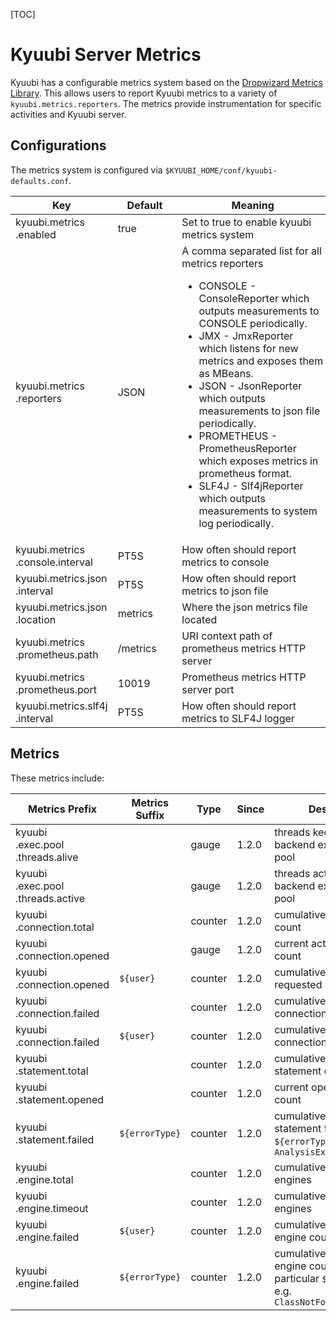[TOC]


# Kyuubi Server Metrics

Kyuubi has a configurable metrics system based on the [Dropwizard Metrics Library](https://metrics.dropwizard.io/).
This allows users to report Kyuubi metrics to a variety of `kyuubi.metrics.reporters`.
The metrics provide instrumentation for specific activities and Kyuubi server.

## Configurations

The metrics system is configured via `$KYUUBI_HOME/conf/kyuubi-defaults.conf`.

Key | Default | Meaning | Type | Since
--- | --- | --- | --- | ---
kyuubi\.metrics<br>\.enabled|<div style='width: 65pt;word-wrap: break-word;white-space: normal'>true</div>|<div style='width: 170pt;word-wrap: break-word;white-space: normal'>Set to true to enable kyuubi metrics system</div>|<div style='width: 30pt'>boolean</div>|<div style='width: 20pt'>1.2.0</div>
kyuubi\.metrics<br>\.reporters|<div style='width: 65pt;word-wrap: break-word;white-space: normal'>JSON</div>|<div style='width: 170pt;word-wrap: break-word;white-space: normal'>A comma separated list for all metrics reporters<ul> <li>CONSOLE - ConsoleReporter which outputs measurements to CONSOLE periodically.</li> <li>JMX - JmxReporter which listens for new metrics and exposes them as MBeans.</li>  <li>JSON - JsonReporter which outputs measurements to json file periodically.</li> <li>PROMETHEUS - PrometheusReporter which exposes metrics in prometheus format.</li> <li>SLF4J - Slf4jReporter which outputs measurements to system log periodically.</li></ul></div>|<div style='width: 30pt'>seq</div>|<div style='width: 20pt'>1.2.0</div>
kyuubi\.metrics<br>\.console\.interval|<div style='width: 65pt;word-wrap: break-word;white-space: normal'>PT5S</div>|<div style='width: 170pt;word-wrap: break-word;white-space: normal'>How often should report metrics to console</div>|<div style='width: 30pt'>duration</div>|<div style='width: 20pt'>1.2.0</div>
kyuubi\.metrics\.json<br>\.interval|<div style='width: 65pt;word-wrap: break-word;white-space: normal'>PT5S</div>|<div style='width: 170pt;word-wrap: break-word;white-space: normal'>How often should report metrics to json file</div>|<div style='width: 30pt'>duration</div>|<div style='width: 20pt'>1.2.0</div>
kyuubi\.metrics\.json<br>\.location|<div style='width: 65pt;word-wrap: break-word;white-space: normal'>metrics</div>|<div style='width: 170pt;word-wrap: break-word;white-space: normal'>Where the json metrics file located</div>|<div style='width: 30pt'>string</div>|<div style='width: 20pt'>1.2.0</div>
kyuubi\.metrics<br>\.prometheus\.path|<div style='width: 65pt;word-wrap: break-word;white-space: normal'>/metrics</div>|<div style='width: 170pt;word-wrap: break-word;white-space: normal'>URI context path of prometheus metrics HTTP server</div>|<div style='width: 30pt'>string</div>|<div style='width: 20pt'>1.2.0</div>
kyuubi\.metrics<br>\.prometheus\.port|<div style='width: 65pt;word-wrap: break-word;white-space: normal'>10019</div>|<div style='width: 170pt;word-wrap: break-word;white-space: normal'>Prometheus metrics HTTP server port</div>|<div style='width: 30pt'>int</div>|<div style='width: 20pt'>1.2.0</div>
kyuubi\.metrics\.slf4j<br>\.interval|<div style='width: 65pt;word-wrap: break-word;white-space: normal'>PT5S</div>|<div style='width: 170pt;word-wrap: break-word;white-space: normal'>How often should report metrics to SLF4J logger</div>|<div style='width: 30pt'>duration</div>|<div style='width: 20pt'>1.2.0</div>

## Metrics

These metrics include:

Metrics Prefix | Metrics Suffix | Type | Since | Description
---|---|---|---|---
kyuubi<br/>.exec.pool<br/>.threads.alive ||gauge|1.2.0|<div style='width: 150pt;word-wrap: break-word;white-space: normal'> threads keepAlive in the backend executive thread pool</div>
kyuubi<br/>.exec.pool<br/>.threads.active ||gauge|1.2.0|<div style='width: 150pt;word-wrap: break-word;white-space: normal'> threads active in the backend executive thread pool</div>
kyuubi<br/>.connection.total   | | counter | 1.2.0 |<div style='width: 150pt;word-wrap: break-word;white-space: normal'>  cumulative connection count</div>
kyuubi<br/>.connection.opened  | | gauge | 1.2.0 |<div style='width: 150pt;word-wrap: break-word;white-space: normal'> current active connection count</div>
kyuubi<br/>.connection.opened  | `${user}` | counter | 1.2.0 |<div style='width: 150pt;word-wrap: break-word;white-space: normal'> cumulative connections requested by a `${user}`</div>
kyuubi<br/>.connection.failed  | | counter | 1.2.0 |<div style='width: 150pt;word-wrap: break-word;white-space: normal'>  cumulative failed connection count</div>
kyuubi<br/>.connection.failed  | `${user}` | counter | 1.2.0 |<div style='width: 150pt;word-wrap: break-word;white-space: normal'>  cumulative failed connections for a `${user}`</div>
kyuubi<br/>.statement.total    | | counter | 1.2.0 |<div style='width: 150pt;word-wrap: break-word;white-space: normal'>  cumulative opened statement count</div>
kyuubi<br/>.statement.opened   | | counter | 1.2.0 |<div style='width: 150pt;word-wrap: break-word;white-space: normal'>  current opened statement count</div>
kyuubi<br/>.statement.failed   | `${errorType}` | counter | 1.2.0 |<div style='width: 150pt;word-wrap: break-word;white-space: normal'>  cumulative failed statement for a particular `${errorType}`, e.g. `AnalysisException`</div>
kyuubi<br/>.engine.total       | | counter | 1.2.0 |<div style='width: 150pt;word-wrap: break-word;white-space: normal'>  cumulative created engines</div>
kyuubi<br/>.engine.timeout     | | counter | 1.2.0 |<div style='width: 150pt;word-wrap: break-word;white-space: normal'>  cumulative timeout engines</div>
kyuubi<br/>.engine.failed      | `${user}` | counter | 1.2.0 |<div style='width: 150pt;word-wrap: break-word;white-space: normal'>  cumulative explicitly failed engine count for a `${user}`</div>
kyuubi<br/>.engine.failed      | `${errorType}` | counter | 1.2.0 |<div style='width: 150pt;word-wrap: break-word;white-space: normal'> cumulative explicitly failed engine count for a particular `${errorType}`, e.g. `ClassNotFoundException`</div>
